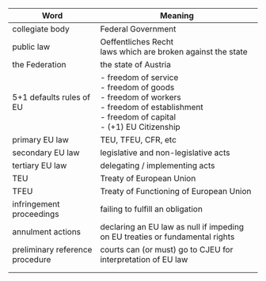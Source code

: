 | Word | Meaning |
| ---- | ---- |
| collegiate body | Federal Government |
| public law | Oeffentliches Recht<br>laws which are broken against the state |
| the Federation | the state of Austria |
| 5+1 defaults rules of EU | - freedom of service<br>- freedom of goods<br>- freedom of workers<br>- freedom of establishment<br>- freedom of capital<br>- (+1) EU Citizenship |
| primary EU law | TEU, TFEU, CFR, etc |
| secondary EU law | legislative and non-legislative acts |
| tertiary EU law | delegating / implementing acts |
| TEU | Treaty of European Union |
| TFEU | Treaty of Functioning of European Union |
| infringement proceedings | failing to fulfill an obligation |
| annulment actions | declaring an EU law as null if impeding on EU treaties or fundamental rights |
| preliminary reference procedure | courts can (or must) go to CJEU for interpretation of EU law |
|  |  |
|  |  |
